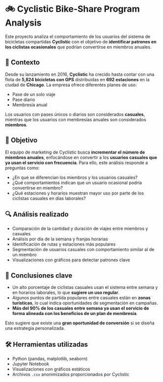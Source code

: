 # 🚲 Cyclistic Bike-Share Program Analysis

Este proyecto analiza el comportamiento de los usuarios del sistema de bicicletas compartidas **Cyclistic** con el objetivo de **identificar patrones en los ciclistas ocasionales** que podrían convertirse en miembros anuales.

## 📍 Contexto

Desde su lanzamiento en 2016, **Cyclistic** ha crecido hasta contar con una flota de **5,824 bicicletas con GPS** distribuidas en **692 estaciones** en la ciudad de **Chicago**. La empresa ofrece diferentes planes de uso: 
- Pase de un solo viaje
- Pase diario
- Membresía anual

Los usuarios con pases únicos o diarios son considerados **casuales**, mientras que los usuarios con membresías anuales son considerados **miembros**.

## 🎯 Objetivo

El equipo de marketing de Cyclistic busca **incrementar el número de miembros anuales**, enfocándose en convertir a los **usuarios casuales que ya usan el servicio con frecuencia**. Para ello, este análisis responde a preguntas como:
- ¿En qué se diferencian los miembros y los usuarios casuales?
- ¿Qué comportamientos indican que un usuario ocasional podría convertirse en miembro?
- ¿Qué estaciones y horarios muestran mayor uso por parte de los ciclistas casuales en días laborales?

## 🔍 Análisis realizado

- Comparación de la cantidad y duración de viajes entre miembros y casuales
- Análisis por día de la semana y franjas horarias
- Identificación de rutas y estaciones más populares
- Segmentación de usuarios casuales con comportamiento similar al de un miembro
- Visualizaciones con gráficos para detectar patrones clave

## 🧠 Conclusiones clave

- Un alto porcentaje de ciclistas casuales usan el sistema entre semana y en horarios laborales, lo que **sugiere un uso regular**.
- Algunos puntos de partida populares entre casuales están en **zonas turísticas**, lo cual indica oportunidades de segmentación en campañas.
- **Más del 90% de los casuales entre semana ya usan el servicio de forma alineada con los beneficios de un plan de membresía**.

Esto sugiere que existe una **gran oportunidad de conversión** si se diseña una estrategia personalizada.

## 🛠️ Herramientas utilizadas

- Python (pandas, matplotlib, seaborn)
- Jupyter Notebook
- Visualizaciones con gráficos estáticos
- Archivos `.csv` anonimizados proporcionados por Cyclistic



